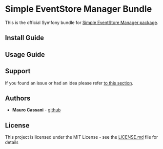 # Simple EventStore Manager Bundle #

This is the official Symfony bundle for [Simple EventStore Manager package](https://github.com/mauretto78/simple-event-store-manager).

## Install Guide ##

## Usage Guide ##

## Support ##

If you found an issue or had an idea please refer [to this section](https://github.com/mauretto78/simple-event-store-manager-bundle/issues).

## Authors

* **Mauro Cassani** - [github](https://github.com/mauretto78)

## License

This project is licensed under the MIT License - see the [LICENSE.md](LICENSE.md) file for details